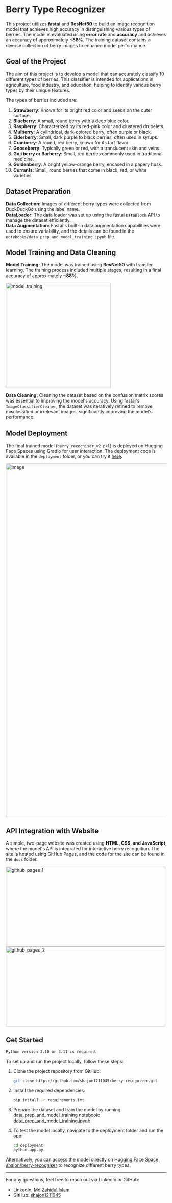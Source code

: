 # Berry Type Recognizer
This project utilizes **fastai** and **ResNet50** to build an image recognition model that achieves high accuracy in distinguishing various types of berries. The model is evaluated using **error rate** and **accuracy** and achieves an accuracy of approximately **~88%**. The training dataset contains a diverse collection of berry images to enhance model performance.

## Goal of the Project
The aim of this project is to develop a model that can accurately classify 10 different types of berries. This classifier is intended for applications in agriculture, food industry, and education, helping to identify various berry types by their unique features. 

The types of berries included are:

1. **Strawberry**: Known for its bright red color and seeds on the outer surface.
2. **Blueberry**: A small, round berry with a deep blue color.
3. **Raspberry**: Characterized by its red-pink color and clustered drupelets.
4. **Mulberry**: A cylindrical, dark-colored berry, often purple or black.
5. **Elderberry**: Small, dark purple to black berries, often used in syrups.
6. **Cranberry**: A round, red berry, known for its tart flavor.
7. **Gooseberry**: Typically green or red, with a translucent skin and veins.
8. **Goji berry or Barberry**: Small, red berries commonly used in traditional medicine.
9. **Goldenberry**: A bright yellow-orange berry, encased in a papery husk.
10. **Currants**: Small, round berries that come in black, red, or white varieties.

## Dataset Preparation
**Data Collection:** Images of different berry types were collected from DuckDuckGo using the label name.<br/>
**DataLoader:** The data loader was set up using the fastai `DataBlock` API to manage the dataset efficiently.<br/>
**Data Augmentation:** Fastai's built-in data augmentation capabilities were used to ensure variability, and the details can be found in the `notebooks/data_prep_and_model_training.ipynb` file.<br/>

## Model Training and Data Cleaning
**Model Training:** The model was trained using **ResNet50** with transfer learning. The training process included multiple stages, resulting in a final accuracy of approximately **~88%**.

<img width="329" alt="model_training" src="https://github.com/user-attachments/assets/297f9821-bf33-4797-868f-1cfb1465d85e">

**Data Cleaning:** Cleaning the dataset based on the confusion matrix scores was essential to improving the model's accuracy. Using fastai's `ImageClassifierCleaner`, the dataset was iteratively refined to remove misclassified or irrelevant images, significantly improving the model's performance.

## Model Deployment
The final trained model (`berry_recogniser_v2.pkl`) is deployed on Hugging Face Spaces using Gradio for user interaction. The deployment code is available in the `deployment` folder, or you can try it [here](https://huggingface.co/spaces/shajon/berry-recogniser/tree/main).

<img width="1105" alt="image" src="https://github.com/user-attachments/assets/3620927a-f219-41c6-ae51-cfbee48efb4e">

## API Integration with Website
A simple, two-page website was created using **HTML, CSS, and JavaScript**, where the model's API is integrated for interactive berry recognition. The site is hosted using GitHub Pages, and the code for the site can be found in the `docs` folder.

<img height ="250" width="500" alt="github_pages_1" src="https://github.com/user-attachments/assets/57c94277-f6b0-4949-a3aa-80630ebd9582"> <img height ="250" width="500" alt="github_pages_2" src="https://github.com/user-attachments/assets/d85ba246-1a89-4fe4-a103-5955f106d38d">

## Get Started

`Python version 3.10 or 3.11 is required.`

To set up and run the project locally, follow these steps:

1. Clone the project repository from GitHub:

    ```bash
    git clone https://github.com/shajon1211045/berry-recogniser.git
    ```

2. Install the required dependencies:

    ```bash
    pip install -r requirements.txt
    ```

3. Prepare the dataset and train the model by running data_prep_and_model_training notebook: [data_prep_and_model_training.ipynb](notebooks/data_prep_and_model_training.ipynb).


5. To test the model locally, navigate to the deployment folder and run the app:

    ```bash
    cd deployment
    python app.py
    ```

Alternatively, you can access the model directly on [Hugging Face Space: shajon/berry-recogniser](https://huggingface.co/spaces/shajon/berry-recogniser) to recognize different berry types.

---

For any questions, feel free to reach out via LinkedIn or GitHub: 
- LinkedIn: [Md Zahidul Islam](https://www.linkedin.com/in/zahidulshajon/)
- GitHub: [shajon1211045](https://github.com/shajon1211045)

